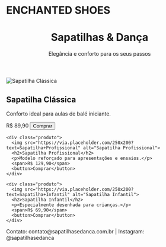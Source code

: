 # ENCHANTED SHOES

<!DOCTYPE html>
<html lang="pt-BR">
<head>
  <meta charset="UTF-8">
  <meta name="viewport" content="width=device-width, initial-scale=1.0">
  <title>Loja de Sapatilhas</title>
  <link rel="stylesheet" href="style.css">
</head>
<body>
  <header>
    <h1>Sapatilhas & Dança</h1>
    <p>Elegância e conforto para os seus passos</p>
  </header>

  <main class="produtos">
    <div class="produto">
      <img src="https://via.placeholder.com/250x200?text=Sapatilha+Clássica" alt="Sapatilha Clássica">
      <h2>Sapatilha Clássica</h2>
      <p>Conforto ideal para aulas de balé iniciante.</p>
      <span>R$ 89,90</span>
      <button>Comprar</button>
    </div>

    <div class="produto">
      <img src="https://via.placeholder.com/250x200?text=Sapatilha+Profissional" alt="Sapatilha Profissional">
      <h2>Sapatilha Profissional</h2>
      <p>Modelo reforçado para apresentações e ensaios.</p>
      <span>R$ 129,90</span>
      <button>Comprar</button>
    </div>

    <div class="produto">
      <img src="https://via.placeholder.com/250x200?text=Sapatilha+Infantil" alt="Sapatilha Infantil">
      <h2>Sapatilha Infantil</h2>
      <p>Especialmente desenhada para crianças.</p>
      <span>R$ 69,90</span>
      <button>Comprar</button>
    </div>
  </main>

  <footer>
    <p>Contato: contato@sapatilhasedanca.com.br | Instagram: @sapatilhasedanca</p>
  </footer>
</body>
</html>
